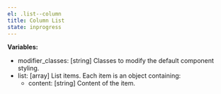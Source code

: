 ```yaml
---
el: .list--column
title: Column List
state: inprogress
---
```


__Variables:__
* modifier_classes: [string] Classes to modify the default component styling.
* list: [array] List items. Each item is an object containing:
  * content: [string] Content of the item.
